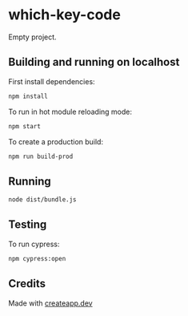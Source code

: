# which-key-code

Empty project.

## Building and running on localhost

First install dependencies:

```sh
npm install
```

To run in hot module reloading mode:

```sh
npm start
```

To create a production build:

```sh
npm run build-prod
```

## Running

```sh
node dist/bundle.js
```

## Testing

To run cypress:

```sh
npm cypress:open
```

## Credits

Made with [createapp.dev](https://createapp.dev/)

